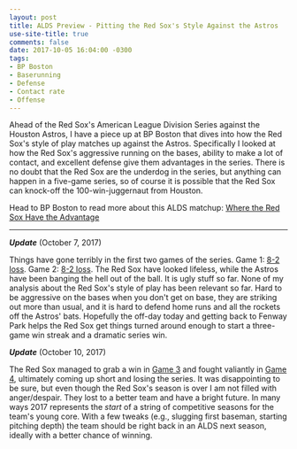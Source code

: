 ```yaml
---
layout: post
title: ALDS Preview - Pitting the Red Sox's Style Against the Astros
use-site-title: true
comments: false
date: 2017-10-05 16:04:00 -0300
tags:
- BP Boston
- Baserunning
- Defense
- Contact rate
- Offense
---
```


Ahead of the Red Sox's American League Division Series against the Houston Astros, I have a piece up at BP Boston that dives into how the Red Sox's
style of play matches up against the Astros. Specifically I looked at how the Red Sox's aggressive running on the bases, ability to make a lot of contact,
and excellent defense give them advantages in the series. There is no doubt that the Red Sox are the underdog in the series, but anything can happen in a
five-game series, so of course it is possible that the Red Sox can knock-off the 100-win-juggernaut from Houston.

Head to BP Boston to read more about this ALDS matchup: <a href = "http://boston.locals.baseballprospectus.com/2017/10/05/where-the-red-sox-have-the-advantage/" target = "_blank"> Where the Red Sox Have the Advantage</a>

***

__*Update*__ (October 7, 2017)

Things have gone terribly in the first two games of the series. Game 1: <a href = "https://www.baseball-reference.com/boxes/HOU/HOU201710050.shtml" target = "_blank"> 8-2 loss</a>. Game 2: <a href = "https://www.baseball-reference.com/boxes/HOU/HOU201710060.shtml" target = "_blank"> 8-2 loss</a>. 
The Red Sox have looked lifeless, while the Astros have been banging the hell out of the ball. It is ugly stuff so far. None of my analysis about the 
Red Sox's style of play has been relevant so far. Hard to be aggressive on the bases when you don't get on base, they are striking out more than usual,
and it is hard to defend home runs and all the rockets off the Astros' bats. Hopefully the off-day today and getting back to Fenway Park 
helps the Red Sox get things turned around enough to start a three-game win streak and a dramatic series win.

__*Update*__ (October 10, 2017)

The Red Sox managed to grab a win in <a href = "https://www.baseball-reference.com/boxes/BOS/BOS201710080.shtml" target = "_blank"> Game 3</a> and fought valiantly in <a href = "https://www.baseball-reference.com/boxes/BOS/BOS201710090.shtml" target = "_blank"> Game 4</a>, ultimately coming up short and losing the series. It was disappointing to be sure, but even though the Red Sox's season is over I am not filled with anger/despair. They lost to a better team and have a bright future. In many ways 2017 represents the *start* of a string of competitive seasons for the team's young core. With a few tweaks (e.g., slugging first baseman, starting pitching depth) the team should be right back in an ALDS next season, ideally with a better chance of winning.
